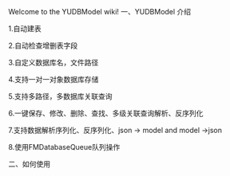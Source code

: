 Welcome to the YUDBModel wiki!
一、YUDBModel 介绍

1.自动建表

2.自动检查增删表字段

3.自定义数据库名，文件路径

4.支持一对一对象数据库存储

5.支持多路径，多数据库关联查询

6.一键保存、修改、删除、查找、多级关联查询解析、反序列化

7.支持数据解析序列化、反序列化、json -> model  and  model ->json 

8.使用FMDatabaseQueue队列操作

二、如何使用



